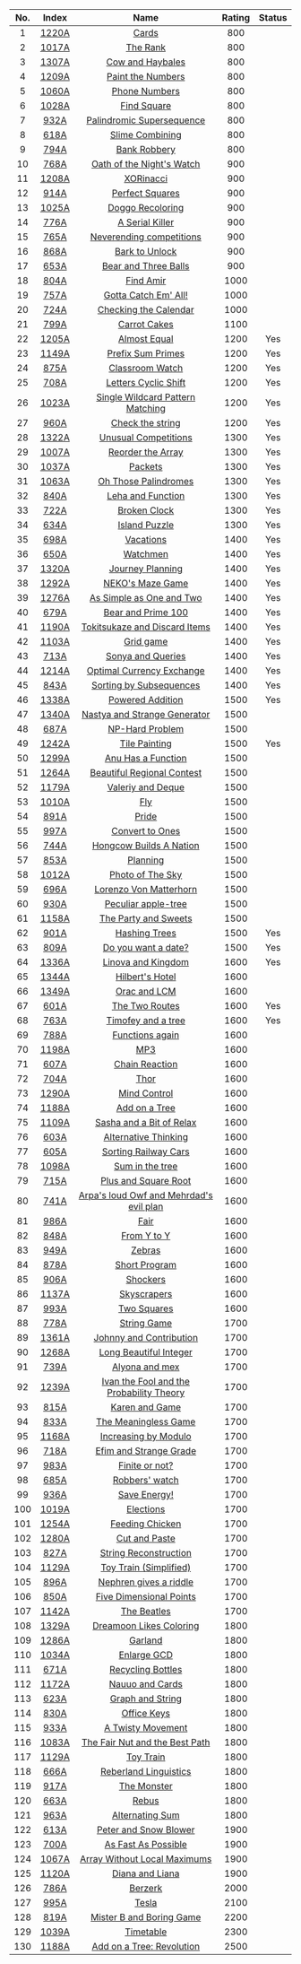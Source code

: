 No.|Index|Name|Rating|Status
:-:|:-:|:-:|:-:|:-:
1|[1220A](http://codeforces.com/problemset/problem/1220/A)|[Cards](http://codeforces.com/problemset/problem/1220/A)|800|
2|[1017A](http://codeforces.com/problemset/problem/1017/A)|[The Rank](http://codeforces.com/problemset/problem/1017/A)|800|
3|[1307A](http://codeforces.com/problemset/problem/1307/A)|[Cow and Haybales](http://codeforces.com/problemset/problem/1307/A)|800|
4|[1209A](http://codeforces.com/problemset/problem/1209/A)|[Paint the Numbers](http://codeforces.com/problemset/problem/1209/A)|800|
5|[1060A](http://codeforces.com/problemset/problem/1060/A)|[Phone Numbers](http://codeforces.com/problemset/problem/1060/A)|800|
6|[1028A](http://codeforces.com/problemset/problem/1028/A)|[Find Square](http://codeforces.com/problemset/problem/1028/A)|800|
7|[932A](http://codeforces.com/problemset/problem/932/A)|[Palindromic Supersequence](http://codeforces.com/problemset/problem/932/A)|800|
8|[618A](http://codeforces.com/problemset/problem/618/A)|[Slime Combining](http://codeforces.com/problemset/problem/618/A)|800|
9|[794A](http://codeforces.com/problemset/problem/794/A)|[Bank Robbery](http://codeforces.com/problemset/problem/794/A)|800|
10|[768A](http://codeforces.com/problemset/problem/768/A)|[Oath of the Night's Watch](http://codeforces.com/problemset/problem/768/A)|900|
11|[1208A](http://codeforces.com/problemset/problem/1208/A)|[XORinacci](http://codeforces.com/problemset/problem/1208/A)|900|
12|[914A](http://codeforces.com/problemset/problem/914/A)|[Perfect Squares](http://codeforces.com/problemset/problem/914/A)|900|
13|[1025A](http://codeforces.com/problemset/problem/1025/A)|[Doggo Recoloring](http://codeforces.com/problemset/problem/1025/A)|900|
14|[776A](http://codeforces.com/problemset/problem/776/A)|[A Serial Killer](http://codeforces.com/problemset/problem/776/A)|900|
15|[765A](http://codeforces.com/problemset/problem/765/A)|[Neverending competitions](http://codeforces.com/problemset/problem/765/A)|900|
16|[868A](http://codeforces.com/problemset/problem/868/A)|[Bark to Unlock](http://codeforces.com/problemset/problem/868/A)|900|
17|[653A](http://codeforces.com/problemset/problem/653/A)|[Bear and Three Balls](http://codeforces.com/problemset/problem/653/A)|900|
18|[804A](http://codeforces.com/problemset/problem/804/A)|[Find Amir](http://codeforces.com/problemset/problem/804/A)|1000|
19|[757A](http://codeforces.com/problemset/problem/757/A)|[Gotta Catch Em' All!](http://codeforces.com/problemset/problem/757/A)|1000|
20|[724A](http://codeforces.com/problemset/problem/724/A)|[Checking the Calendar](http://codeforces.com/problemset/problem/724/A)|1000|
21|[799A](http://codeforces.com/problemset/problem/799/A)|[Carrot Cakes](http://codeforces.com/problemset/problem/799/A)|1100|
22|[1205A](http://codeforces.com/problemset/problem/1205/A)|[Almost Equal](http://codeforces.com/problemset/problem/1205/A)|1200|Yes
23|[1149A](http://codeforces.com/problemset/problem/1149/A)|[Prefix Sum Primes](http://codeforces.com/problemset/problem/1149/A)|1200|Yes
24|[875A](http://codeforces.com/problemset/problem/875/A)|[Classroom Watch](http://codeforces.com/problemset/problem/875/A)|1200|Yes
25|[708A](http://codeforces.com/problemset/problem/708/A)|[Letters Cyclic Shift](http://codeforces.com/problemset/problem/708/A)|1200|Yes
26|[1023A](http://codeforces.com/problemset/problem/1023/A)|[Single Wildcard Pattern Matching](http://codeforces.com/problemset/problem/1023/A)|1200|Yes
27|[960A](http://codeforces.com/problemset/problem/960/A)|[Check the string](http://codeforces.com/problemset/problem/960/A)|1200|Yes
28|[1322A](http://codeforces.com/problemset/problem/1322/A)|[Unusual Competitions](http://codeforces.com/problemset/problem/1322/A)|1300|Yes
29|[1007A](http://codeforces.com/problemset/problem/1007/A)|[Reorder the Array](http://codeforces.com/problemset/problem/1007/A)|1300|Yes
30|[1037A](http://codeforces.com/problemset/problem/1037/A)|[Packets](http://codeforces.com/problemset/problem/1037/A)|1300|Yes
31|[1063A](http://codeforces.com/problemset/problem/1063/A)|[Oh Those Palindromes](http://codeforces.com/problemset/problem/1063/A)|1300|Yes
32|[840A](http://codeforces.com/problemset/problem/840/A)|[Leha and Function](http://codeforces.com/problemset/problem/840/A)|1300|Yes
33|[722A](http://codeforces.com/problemset/problem/722/A)|[Broken Clock](http://codeforces.com/problemset/problem/722/A)|1300|Yes
34|[634A](http://codeforces.com/problemset/problem/634/A)|[Island Puzzle](http://codeforces.com/problemset/problem/634/A)|1300|Yes
35|[698A](http://codeforces.com/problemset/problem/698/A)|[Vacations](http://codeforces.com/problemset/problem/698/A)|1400|Yes
36|[650A](http://codeforces.com/problemset/problem/650/A)|[Watchmen](http://codeforces.com/problemset/problem/650/A)|1400|Yes
37|[1320A](http://codeforces.com/problemset/problem/1320/A)|[Journey Planning](http://codeforces.com/problemset/problem/1320/A)|1400|Yes
38|[1292A](http://codeforces.com/problemset/problem/1292/A)|[NEKO's Maze Game](http://codeforces.com/problemset/problem/1292/A)|1400|Yes
39|[1276A](http://codeforces.com/problemset/problem/1276/A)|[As Simple as One and Two](http://codeforces.com/problemset/problem/1276/A)|1400|Yes
40|[679A](http://codeforces.com/problemset/problem/679/A)|[Bear and Prime 100](http://codeforces.com/problemset/problem/679/A)|1400|Yes
41|[1190A](http://codeforces.com/problemset/problem/1190/A)|[Tokitsukaze and Discard Items](http://codeforces.com/problemset/problem/1190/A)|1400|Yes
42|[1103A](http://codeforces.com/problemset/problem/1103/A)|[Grid game](http://codeforces.com/problemset/problem/1103/A)|1400|Yes
43|[713A](http://codeforces.com/problemset/problem/713/A)|[Sonya and Queries](http://codeforces.com/problemset/problem/713/A)|1400|Yes
44|[1214A](http://codeforces.com/problemset/problem/1214/A)|[Optimal Currency Exchange](http://codeforces.com/problemset/problem/1214/A)|1400|Yes
45|[843A](http://codeforces.com/problemset/problem/843/A)|[Sorting by Subsequences](http://codeforces.com/problemset/problem/843/A)|1400|Yes
46|[1338A](http://codeforces.com/problemset/problem/1338/A)|[Powered Addition](http://codeforces.com/problemset/problem/1338/A)|1500|Yes
47|[1340A](http://codeforces.com/problemset/problem/1340/A)|[Nastya and Strange Generator](http://codeforces.com/problemset/problem/1340/A)|1500|
48|[687A](http://codeforces.com/problemset/problem/687/A)|[NP-Hard Problem](http://codeforces.com/problemset/problem/687/A)|1500|
49|[1242A](http://codeforces.com/problemset/problem/1242/A)|[Tile Painting](http://codeforces.com/problemset/problem/1242/A)|1500|Yes
50|[1299A](http://codeforces.com/problemset/problem/1299/A)|[Anu Has a Function](http://codeforces.com/problemset/problem/1299/A)|1500|
51|[1264A](http://codeforces.com/problemset/problem/1264/A)|[Beautiful Regional Contest](http://codeforces.com/problemset/problem/1264/A)|1500|
52|[1179A](http://codeforces.com/problemset/problem/1179/A)|[Valeriy and Deque](http://codeforces.com/problemset/problem/1179/A)|1500|
53|[1010A](http://codeforces.com/problemset/problem/1010/A)|[Fly](http://codeforces.com/problemset/problem/1010/A)|1500|
54|[891A](http://codeforces.com/problemset/problem/891/A)|[Pride](http://codeforces.com/problemset/problem/891/A)|1500|
55|[997A](http://codeforces.com/problemset/problem/997/A)|[Convert to Ones](http://codeforces.com/problemset/problem/997/A)|1500|
56|[744A](http://codeforces.com/problemset/problem/744/A)|[Hongcow Builds A Nation](http://codeforces.com/problemset/problem/744/A)|1500|
57|[853A](http://codeforces.com/problemset/problem/853/A)|[Planning](http://codeforces.com/problemset/problem/853/A)|1500|
58|[1012A](http://codeforces.com/problemset/problem/1012/A)|[Photo of The Sky](http://codeforces.com/problemset/problem/1012/A)|1500|
59|[696A](http://codeforces.com/problemset/problem/696/A)|[Lorenzo Von Matterhorn](http://codeforces.com/problemset/problem/696/A)|1500|
60|[930A](http://codeforces.com/problemset/problem/930/A)|[Peculiar apple-tree](http://codeforces.com/problemset/problem/930/A)|1500|
61|[1158A](http://codeforces.com/problemset/problem/1158/A)|[The Party and Sweets](http://codeforces.com/problemset/problem/1158/A)|1500|
62|[901A](http://codeforces.com/problemset/problem/901/A)|[Hashing Trees](http://codeforces.com/problemset/problem/901/A)|1500|Yes
63|[809A](http://codeforces.com/problemset/problem/809/A)|[Do you want a date?](http://codeforces.com/problemset/problem/809/A)|1500|Yes
64|[1336A](http://codeforces.com/problemset/problem/1336/A)|[Linova and Kingdom](http://codeforces.com/problemset/problem/1336/A)|1600|Yes
65|[1344A](http://codeforces.com/problemset/problem/1344/A)|[Hilbert's Hotel](http://codeforces.com/problemset/problem/1344/A)|1600|
66|[1349A](http://codeforces.com/problemset/problem/1349/A)|[Orac and LCM](http://codeforces.com/problemset/problem/1349/A)|1600|
67|[601A](http://codeforces.com/problemset/problem/601/A)|[The Two Routes](http://codeforces.com/problemset/problem/601/A)|1600|Yes
68|[763A](http://codeforces.com/problemset/problem/763/A)|[Timofey and a tree](http://codeforces.com/problemset/problem/763/A)|1600|Yes
69|[788A](http://codeforces.com/problemset/problem/788/A)|[Functions again](http://codeforces.com/problemset/problem/788/A)|1600|
70|[1198A](http://codeforces.com/problemset/problem/1198/A)|[MP3](http://codeforces.com/problemset/problem/1198/A)|1600|
71|[607A](http://codeforces.com/problemset/problem/607/A)|[Chain Reaction](http://codeforces.com/problemset/problem/607/A)|1600|
72|[704A](http://codeforces.com/problemset/problem/704/A)|[Thor](http://codeforces.com/problemset/problem/704/A)|1600|
73|[1290A](http://codeforces.com/problemset/problem/1290/A)|[Mind Control](http://codeforces.com/problemset/problem/1290/A)|1600|
74|[1188A](http://codeforces.com/problemset/problem/1188/A1)|[Add on a Tree](http://codeforces.com/problemset/problem/1188/A1)|1600|
75|[1109A](http://codeforces.com/problemset/problem/1109/A)|[Sasha and a Bit of Relax](http://codeforces.com/problemset/problem/1109/A)|1600|
76|[603A](http://codeforces.com/problemset/problem/603/A)|[Alternative Thinking](http://codeforces.com/problemset/problem/603/A)|1600|
77|[605A](http://codeforces.com/problemset/problem/605/A)|[Sorting Railway Cars](http://codeforces.com/problemset/problem/605/A)|1600|
78|[1098A](http://codeforces.com/problemset/problem/1098/A)|[Sum in the tree](http://codeforces.com/problemset/problem/1098/A)|1600|
79|[715A](http://codeforces.com/problemset/problem/715/A)|[Plus and Square Root](http://codeforces.com/problemset/problem/715/A)|1600|
80|[741A](http://codeforces.com/problemset/problem/741/A)|[Arpa's loud Owf and Mehrdad's evil plan](http://codeforces.com/problemset/problem/741/A)|1600|
81|[986A](http://codeforces.com/problemset/problem/986/A)|[Fair](http://codeforces.com/problemset/problem/986/A)|1600|
82|[848A](http://codeforces.com/problemset/problem/848/A)|[From Y to Y](http://codeforces.com/problemset/problem/848/A)|1600|
83|[949A](http://codeforces.com/problemset/problem/949/A)|[Zebras](http://codeforces.com/problemset/problem/949/A)|1600|
84|[878A](http://codeforces.com/problemset/problem/878/A)|[Short Program](http://codeforces.com/problemset/problem/878/A)|1600|
85|[906A](http://codeforces.com/problemset/problem/906/A)|[Shockers](http://codeforces.com/problemset/problem/906/A)|1600|
86|[1137A](http://codeforces.com/problemset/problem/1137/A)|[Skyscrapers](http://codeforces.com/problemset/problem/1137/A)|1600|
87|[993A](http://codeforces.com/problemset/problem/993/A)|[Two Squares](http://codeforces.com/problemset/problem/993/A)|1600|
88|[778A](http://codeforces.com/problemset/problem/778/A)|[String Game](http://codeforces.com/problemset/problem/778/A)|1700|
89|[1361A](http://codeforces.com/problemset/problem/1361/A)|[Johnny and Contribution](http://codeforces.com/problemset/problem/1361/A)|1700|
90|[1268A](http://codeforces.com/problemset/problem/1268/A)|[Long Beautiful Integer](http://codeforces.com/problemset/problem/1268/A)|1700|
91|[739A](http://codeforces.com/problemset/problem/739/A)|[Alyona and mex](http://codeforces.com/problemset/problem/739/A)|1700|
92|[1239A](http://codeforces.com/problemset/problem/1239/A)|[Ivan the Fool and the Probability Theory](http://codeforces.com/problemset/problem/1239/A)|1700|
93|[815A](http://codeforces.com/problemset/problem/815/A)|[Karen and Game](http://codeforces.com/problemset/problem/815/A)|1700|
94|[833A](http://codeforces.com/problemset/problem/833/A)|[The Meaningless Game](http://codeforces.com/problemset/problem/833/A)|1700|
95|[1168A](http://codeforces.com/problemset/problem/1168/A)|[Increasing by Modulo](http://codeforces.com/problemset/problem/1168/A)|1700|
96|[718A](http://codeforces.com/problemset/problem/718/A)|[Efim and Strange Grade](http://codeforces.com/problemset/problem/718/A)|1700|
97|[983A](http://codeforces.com/problemset/problem/983/A)|[Finite or not?](http://codeforces.com/problemset/problem/983/A)|1700|
98|[685A](http://codeforces.com/problemset/problem/685/A)|[Robbers' watch](http://codeforces.com/problemset/problem/685/A)|1700|
99|[936A](http://codeforces.com/problemset/problem/936/A)|[Save Energy!](http://codeforces.com/problemset/problem/936/A)|1700|
100|[1019A](http://codeforces.com/problemset/problem/1019/A)|[Elections](http://codeforces.com/problemset/problem/1019/A)|1700|
101|[1254A](http://codeforces.com/problemset/problem/1254/A)|[Feeding Chicken](http://codeforces.com/problemset/problem/1254/A)|1700|
102|[1280A](http://codeforces.com/problemset/problem/1280/A)|[Cut and Paste](http://codeforces.com/problemset/problem/1280/A)|1700|
103|[827A](http://codeforces.com/problemset/problem/827/A)|[String Reconstruction](http://codeforces.com/problemset/problem/827/A)|1700|
104|[1129A](http://codeforces.com/problemset/problem/1129/A1)|[Toy Train (Simplified)](http://codeforces.com/problemset/problem/1129/A1)|1700|
105|[896A](http://codeforces.com/problemset/problem/896/A)|[Nephren gives a riddle](http://codeforces.com/problemset/problem/896/A)|1700|
106|[850A](http://codeforces.com/problemset/problem/850/A)|[Five Dimensional Points](http://codeforces.com/problemset/problem/850/A)|1700|
107|[1142A](http://codeforces.com/problemset/problem/1142/A)|[The Beatles](http://codeforces.com/problemset/problem/1142/A)|1700|
108|[1329A](http://codeforces.com/problemset/problem/1329/A)|[Dreamoon Likes Coloring](http://codeforces.com/problemset/problem/1329/A)|1800|
109|[1286A](http://codeforces.com/problemset/problem/1286/A)|[Garland](http://codeforces.com/problemset/problem/1286/A)|1800|
110|[1034A](http://codeforces.com/problemset/problem/1034/A)|[Enlarge GCD](http://codeforces.com/problemset/problem/1034/A)|1800|
111|[671A](http://codeforces.com/problemset/problem/671/A)|[Recycling Bottles](http://codeforces.com/problemset/problem/671/A)|1800|
112|[1172A](http://codeforces.com/problemset/problem/1172/A)|[Nauuo and Cards](http://codeforces.com/problemset/problem/1172/A)|1800|
113|[623A](http://codeforces.com/problemset/problem/623/A)|[Graph and String](http://codeforces.com/problemset/problem/623/A)|1800|
114|[830A](http://codeforces.com/problemset/problem/830/A)|[Office Keys](http://codeforces.com/problemset/problem/830/A)|1800|
115|[933A](http://codeforces.com/problemset/problem/933/A)|[A Twisty Movement](http://codeforces.com/problemset/problem/933/A)|1800|
116|[1083A](http://codeforces.com/problemset/problem/1083/A)|[The Fair Nut and the Best Path](http://codeforces.com/problemset/problem/1083/A)|1800|
117|[1129A](http://codeforces.com/problemset/problem/1129/A2)|[Toy Train](http://codeforces.com/problemset/problem/1129/A2)|1800|
118|[666A](http://codeforces.com/problemset/problem/666/A)|[Reberland Linguistics](http://codeforces.com/problemset/problem/666/A)|1800|
119|[917A](http://codeforces.com/problemset/problem/917/A)|[The Monster](http://codeforces.com/problemset/problem/917/A)|1800|
120|[663A](http://codeforces.com/problemset/problem/663/A)|[Rebus](http://codeforces.com/problemset/problem/663/A)|1800|
121|[963A](http://codeforces.com/problemset/problem/963/A)|[Alternating Sum](http://codeforces.com/problemset/problem/963/A)|1800|
122|[613A](http://codeforces.com/problemset/problem/613/A)|[Peter and Snow Blower](http://codeforces.com/problemset/problem/613/A)|1900|
123|[700A](http://codeforces.com/problemset/problem/700/A)|[As Fast As Possible](http://codeforces.com/problemset/problem/700/A)|1900|
124|[1067A](http://codeforces.com/problemset/problem/1067/A)|[Array Without Local Maximums ](http://codeforces.com/problemset/problem/1067/A)|1900|
125|[1120A](http://codeforces.com/problemset/problem/1120/A)|[Diana and Liana](http://codeforces.com/problemset/problem/1120/A)|1900|
126|[786A](http://codeforces.com/problemset/problem/786/A)|[Berzerk](http://codeforces.com/problemset/problem/786/A)|2000|
127|[995A](http://codeforces.com/problemset/problem/995/A)|[Tesla](http://codeforces.com/problemset/problem/995/A)|2100|
128|[819A](http://codeforces.com/problemset/problem/819/A)|[Mister B and Boring Game](http://codeforces.com/problemset/problem/819/A)|2200|
129|[1039A](http://codeforces.com/problemset/problem/1039/A)|[Timetable](http://codeforces.com/problemset/problem/1039/A)|2300|
130|[1188A](http://codeforces.com/problemset/problem/1188/A2)|[Add on a Tree: Revolution](http://codeforces.com/problemset/problem/1188/A2)|2500|
